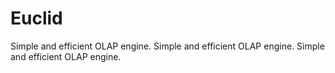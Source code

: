 # Euclid
Simple and efficient OLAP engine.
Simple and efficient OLAP engine.
Simple and efficient OLAP engine.

